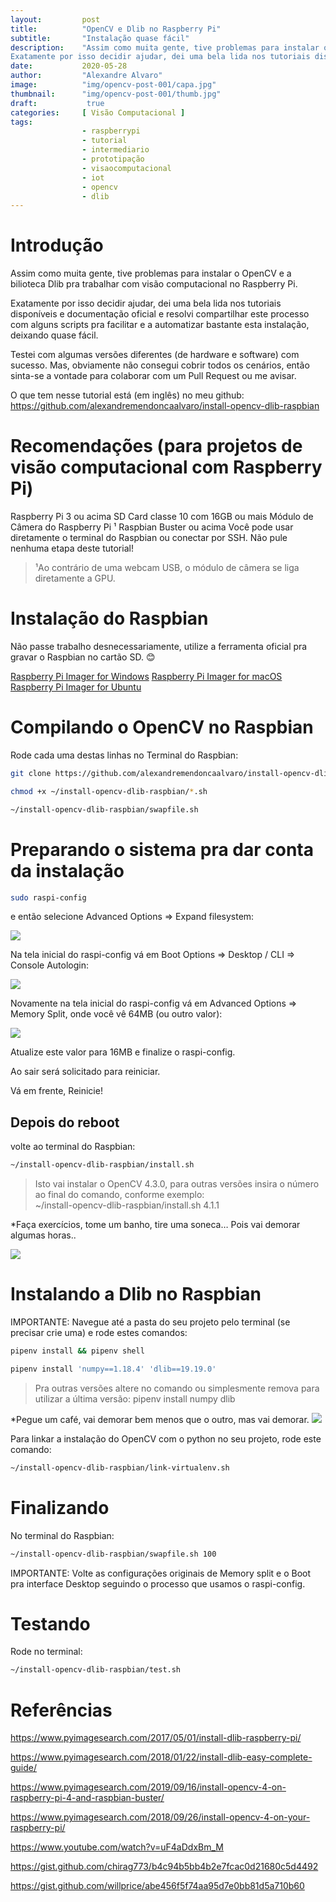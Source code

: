 ```yaml
---
layout:         post 
title:          "OpenCV e Dlib no Raspberry Pi"
subtitle:       "Instalação quase fácil"
description:    "Assim como muita gente, tive problemas para instalar o OpenCV e a bilioteca Dlib pra trabalhar com visão computacional no Raspberry Pi.
Exatamente por isso decidir ajudar, dei uma bela lida nos tutoriais disponíveis e documentação oficial e resolvi compartilhar este processo com alguns scripts pra facilitar e a automatizar bastante esta instalação, deixando quase fácil."
date:           2020-05-28
author:         "Alexandre Alvaro"
image:          "img/opencv-post-001/capa.jpg"
thumbnail:      "img/opencv-post-001/thumb.jpg"
draft:           true
categories:     [ Visão Computacional ]
tags:
                - raspberrypi
                - tutorial
                - intermediario
                - prototipação
                - visaocomputacional
                - iot
                - opencv
                - dlib
---
```


# Introdução

Assim como muita gente, tive problemas para instalar o OpenCV e a bilioteca Dlib pra trabalhar com visão computacional no Raspberry Pi.

Exatamente por isso decidir ajudar, dei uma bela lida nos tutoriais disponíveis e documentação oficial e resolvi compartilhar este processo com alguns scripts pra facilitar e a automatizar bastante esta instalação, deixando quase fácil.

Testei com algumas versões diferentes (de hardware e software) com sucesso. Mas, obviamente não consegui cobrir todos os cenários, então sinta-se a vontade para colaborar com um Pull Request ou me avisar.

O que tem nesse tutorial está (em inglês) no meu github: https://github.com/alexandremendoncaalvaro/install-opencv-dlib-raspbian

# Recomendações (para projetos de visão computacional com Raspberry Pi)
Raspberry Pi 3 ou acima
SD Card classe 10 com 16GB ou mais
Módulo de Câmera do Raspberry Pi ¹
Raspbian Buster ou acima
Você pode usar diretamente o terminal do Raspbian ou conectar por SSH.
Não pule nenhuma etapa deste tutorial!

>¹Ao contrário de uma webcam USB, o módulo de câmera se liga diretamente a GPU.

# Instalação do Raspbian
Não passe trabalho desnecessariamente, utilize a ferramenta oficial pra gravar o Raspbian no cartão SD. 😊

[Raspberry Pi Imager for Windows](https://downloads.raspberrypi.org/imager/imager.exe)
[Raspberry Pi Imager for macOS](https://downloads.raspberrypi.org/imager/imager.dmg)
[Raspberry Pi Imager for Ubuntu](https://downloads.raspberrypi.org/imager/imager_amd64.deb)

# Compilando o OpenCV no Raspbian
Rode cada uma destas linhas no Terminal do Raspbian:

```bash
git clone https://github.com/alexandremendoncaalvaro/install-opencv-dlib-raspbian.git ~/install-opencv-dlib-raspbian && cd ~/install-opencv-dlib-raspbian
```

```bash
chmod +x ~/install-opencv-dlib-raspbian/*.sh
```

```bash
~/install-opencv-dlib-raspbian/swapfile.sh
```

# Preparando o sistema pra dar conta da instalação

```bash
sudo raspi-config
```

e então selecione Advanced Options => Expand filesystem:

![](/blog/img/opencv-post-001/01.jpg)

Na tela inicial do raspi-config vá em Boot Options => Desktop / CLI => Console Autologin:

![](/blog/img/opencv-post-001/02.jpg)


Novamente na tela inicial do raspi-config vá em Advanced Options => Memory Split, onde você vê 64MB (ou outro valor):

![](/blog/img/opencv-post-001/03.jpg)

Atualize este valor para 16MB e finalize o raspi-config.

Ao sair será solicitado para reiniciar.

Vá em frente, Reinicie!

## Depois do reboot

volte ao terminal do Raspbian:

```bash
~/install-opencv-dlib-raspbian/install.sh
```
>Isto vai instalar o OpenCV 4.3.0, para outras versões insira o número ao final do comando, conforme exemplo:  
~/install-opencv-dlib-raspbian/install.sh 4.1.1

*Faça exercícios, tome um banho, tire uma soneca… Pois vai demorar algumas horas..

![](/blog/img/opencv-post-001/homer.gif)

# Instalando a Dlib no Raspbian
IMPORTANTE: Navegue até a pasta do seu projeto pelo terminal (se precisar crie uma) e rode estes comandos:
```bash
pipenv install && pipenv shell
```

```bash
pipenv install 'numpy==1.18.4' 'dlib==19.19.0'
```

>Pra outras versões altere no comando ou simplesmente remova para utilizar a última versão:
pipenv install numpy dlib

*Pegue um café, vai demorar bem menos que o outro, mas vai demorar.
![](/blog/img/opencv-post-001/coffee.gif)

Para linkar a instalação do OpenCV com o python no seu projeto, rode este comando:

```bash
~/install-opencv-dlib-raspbian/link-virtualenv.sh
```

# Finalizando
No terminal do Raspbian:

```bash
~/install-opencv-dlib-raspbian/swapfile.sh 100
```

IMPORTANTE: Volte as configurações originais de Memory split e o Boot pra interface Desktop seguindo o processo que usamos o raspi-config.

# Testando
Rode no terminal:

```bash
~/install-opencv-dlib-raspbian/test.sh
```

# Referências
https://www.pyimagesearch.com/2017/05/01/install-dlib-raspberry-pi/

https://www.pyimagesearch.com/2018/01/22/install-dlib-easy-complete-guide/

https://www.pyimagesearch.com/2019/09/16/install-opencv-4-on-raspberry-pi-4-and-raspbian-buster/

https://www.pyimagesearch.com/2018/09/26/install-opencv-4-on-your-raspberry-pi/

https://www.youtube.com/watch?v=uF4aDdxBm_M

https://gist.github.com/chirag773/b4c94b5bb4b2e7fcac0d21680c5d4492

https://gist.github.com/willprice/abe456f5f74aa95d7e0bb81d5a710b60
